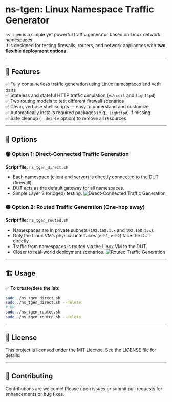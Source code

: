 # ns-tgen: Linux Namespace Traffic Generator

`ns-tgen` is a simple yet powerful traffic generator based on Linux network namespaces.  
It is designed for testing firewalls, routers, and network appliances with **two flexible deployment options**.

---

## 🌟 Features

✅ Fully containerless traffic generation using Linux namespaces and veth pairs  
✅ Stateless and stateful HTTP traffic simulation (via `curl` and `lighttpd`)  
✅ Two routing models to test different firewall scenarios  
✅ Clean, verbose shell scripts — easy to understand and customize  
✅ Automatically installs required packages (e.g., `lighttpd`) if missing  
✅ Safe cleanup (`--delete` option) to remove all resources

---

## 🔧 Options

### 🟢 Option 1: **Direct-Connected Traffic Generation**  
**Script file:** `ns_tgen_direct.sh`  
- Each namespace (client and server) is directly connected to the DUT (firewall).  
- DUT acts as the default gateway for all namespaces.  
- Simple Layer 2 (bridged) testing.
![Direct-Connected Traffic Generation](https://github.com/user-attachments/assets/6732ca9d-1c3f-49b7-97b9-bc537ecacc11)

### 🟠 Option 2: **Routed Traffic Generation (One-hop away)**  
**Script file:** `ns_tgen_routed.sh`  
- Namespaces are in private subnets (`192.168.1.x` and `192.168.2.x`).  
- Only the Linux VM’s physical interfaces (`eth1`, `eth2`) face the DUT directly.  
- Traffic from namespaces is routed via the Linux VM to the DUT.  
- Closer to real-world deployment scenarios.
![Routed Traffic Generation](https://github.com/user-attachments/assets/11286251-a9fc-4ed8-ad52-766d58d7769b)

---

## 🏗️ Usage

✅ **To create/dete the lab:**
```bash
sudo ./ns_tgen_direct.sh
sudo ./ns_tgen_direct.sh --delete
# OR
sudo ./ns_tgen_routed.sh
sudo ./ns_tgen_routed.sh --delete
```
---

## 📄 License
This project is licensed under the MIT License. See the LICENSE file for details.

---

## 🤝 Contributing
Contributions are welcome! Please open issues or submit pull requests for enhancements or bug fixes.
